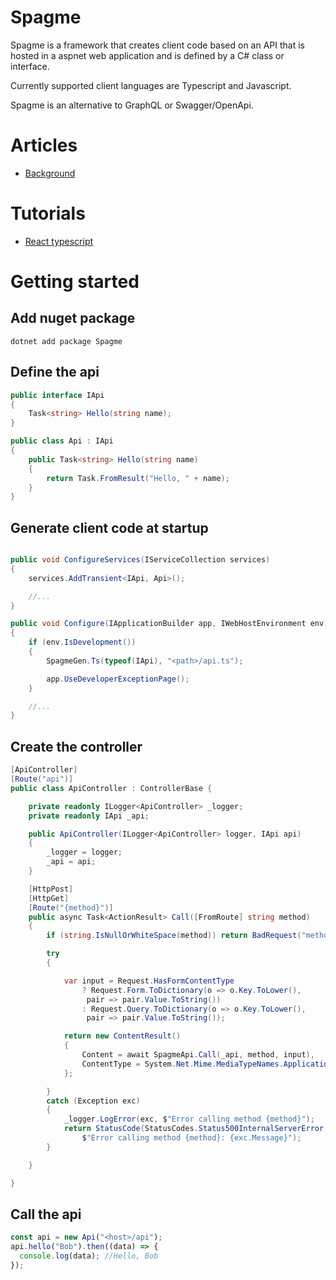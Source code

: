 # Spagme

Spagme is a framework that creates client code based on an API that is hosted in a aspnet web application and is defined by a C# class or interface.

Currently supported client languages are Typescript and Javascript.

Spagme is an alternative to GraphQL or Swagger/OpenApi.

# Articles

- [Background](https://medium.com/@nilsflemstrom/spagme-a91067c23764)

# Tutorials
- [React typescript](TutorialReactTs.md)

# Getting started

## Add nuget package

```
dotnet add package Spagme
```

## Define the api

```c#
public interface IApi
{
    Task<string> Hello(string name);
}

public class Api : IApi
{
    public Task<string> Hello(string name)
    {
        return Task.FromResult("Hello, " + name);
    }
}
```

## Generate client code at startup

```c#

public void ConfigureServices(IServiceCollection services)
{
    services.AddTransient<IApi, Api>();

    //...
}

public void Configure(IApplicationBuilder app, IWebHostEnvironment env)
{
    if (env.IsDevelopment())
    {
        SpagmeGen.Ts(typeof(IApi), "<path>/api.ts");

        app.UseDeveloperExceptionPage();
    }

    //...
}
```

## Create the controller

```c#
[ApiController]
[Route("api")]
public class ApiController : ControllerBase {

    private readonly ILogger<ApiController> _logger;
    private readonly IApi _api;

    public ApiController(ILogger<ApiController> logger, IApi api)
    {
        _logger = logger;
        _api = api;
    }

    [HttpPost]
    [HttpGet]
    [Route("{method}")]
    public async Task<ActionResult> Call([FromRoute] string method)
    {
        if (string.IsNullOrWhiteSpace(method)) return BadRequest("method is null");

        try
        {

            var input = Request.HasFormContentType
                ? Request.Form.ToDictionary(o => o.Key.ToLower(),
                 pair => pair.Value.ToString())
                : Request.Query.ToDictionary(o => o.Key.ToLower(),
                 pair => pair.Value.ToString());

            return new ContentResult()
            {
                Content = await SpagmeApi.Call(_api, method, input),
                ContentType = System.Net.Mime.MediaTypeNames.Application.Json
            };

        }
        catch (Exception exc)
        {
            _logger.LogError(exc, $"Error calling method {method}");
            return StatusCode(StatusCodes.Status500InternalServerError,
                $"Error calling method {method}: {exc.Message}");
        }

    }

}
```

## Call the api

```ts
const api = new Api("<host>/api");
api.hello("Bob").then((data) => {
  console.log(data); //Hello, Bob
});
```
